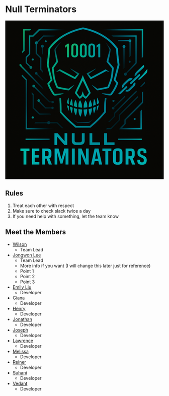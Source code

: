 # Null Terminators
<!-- logo -->
![Logo](/admin/branding/logo.png)
## Rules
1. Treat each other with respect
2. Make sure to check slack twice a day
3. If you need help with something, let the team know


## Meet the Members
- [Wilson](https://w6zhu.github.io/25SP-CSE110/)
  - Team Lead
- [Jongwon Lee](https://jongwonlee123.github.io/Review/)
  - Team Lead
  - More info if you want (I will change this later just for reference)
  - Point 1
  - Point 2
  - Point 3
- [Emily Liu]()
  - Developer
- [Giana]()
  - Developer
- [Henry]()
  - Developer
- [Jonathan](https://jkook9513.github.io/CSE110-LAB1/)
  - Developer
- [Joseph](https://impropabletank.github.io/GitHub-Pages-project/)
  - Developer
- [Lawrence]()
  - Developer
- [Melissa]( https://melissadelacruz.github.io/Melissas-Webpage/)
  - Developer
- [Reiner]()
  - Developer
- [Suhani](https://suhanii2310.github.io/CSE110_Lab1/)
  - Developer
- [Vedant]()
  - Developer
